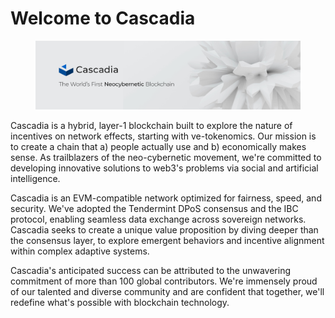 # Welcome to Cascadia

<figure><img src=".gitbook/assets/image (2).png" alt=""><figcaption></figcaption></figure>

Cascadia is a hybrid, layer-1 blockchain built to explore the nature of incentives on network effects, starting with ve-tokenomics.  Our mission is to create a chain that a) people actually use and b) economically makes sense. As trailblazers of the neo-cybernetic movement, we're committed to developing innovative solutions to web3's problems via social and artificial intelligence.

Cascadia is an EVM-compatible network optimized for fairness, speed, and security. We've adopted the Tendermint DPoS consensus and the IBC protocol, enabling seamless data exchange across sovereign networks.  Cascadia seeks to create a unique value proposition by diving deeper than the consensus layer, to explore emergent behaviors and incentive alignment within complex adaptive systems.

Cascadia's anticipated success can be attributed to the unwavering commitment of more than 100 global contributors.  We're immensely proud of our talented and diverse community and are confident that together, we'll redefine what's possible with blockchain technology.

